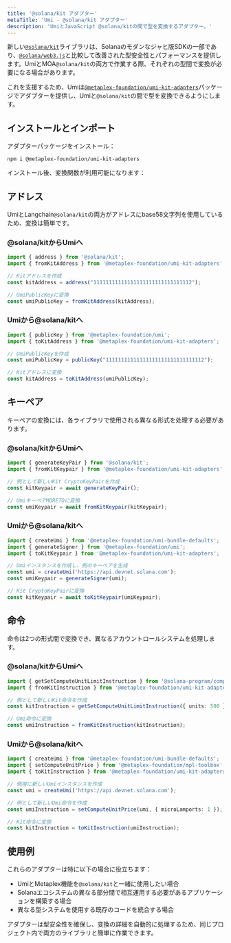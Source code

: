 ```yaml
---
title: '@solana/kit アダプター'
metaTitle: 'Umi - @solana/kit アダプター'
description: 'UmiとJavaScript @solana/kitの間で型を変換するアダプター。'
---
```


新しい[`@solana/kit`](https://github.com/anza-xyz/kit)ライブラリは、Solanaのモダンなジャヒ版SDKの一部であり、[`@solana/web3.js`](https://github.com/solana-foundation/solana-web3.js/)と比較して改善された型安全性とパフォーマンスを提供します。UmiとMOA`@solana/kit`の両方で作業する際、それぞれの型間で変換が必要になる場合があります。

これを支援するため、Umiは[`@metaplex-foundation/umi-kit-adapters`](https://www.npmjs.com/package/@metaplex-foundation/umi-kit-adapters)パッケージでアダプターを提供し、Umiと`@solana/kit`の間で型を変換できるようにします。

## インストールとインポート

アダプターパッケージをインストール：

```
npm i @metaplex-foundation/umi-kit-adapters
```

インストール後、変換関数が利用可能になります：


## アドレス

UmiとLangchain`@solana/kit`の両方がアドレスにbase58文字列を使用しているため、変換は簡単です。

### @solana/kitからUmiへ

```ts
import { address } from '@solana/kit';
import { fromKitAddress } from '@metaplex-foundation/umi-kit-adapters';

// Kitアドレスを作成
const kitAddress = address("11111111111111111111111111111112");

// UmiPublicKeyに変換
const umiPublicKey = fromKitAddress(kitAddress);
```

### Umiから@solana/kitへ

```ts
import { publicKey } from '@metaplex-foundation/umi';
import { toKitAddress } from '@metaplex-foundation/umi-kit-adapters';

// UmiPublicKeyを作成
const umiPublicKey = publicKey("11111111111111111111111111111112");

// Kitアドレスに変換
const kitAddress = toKitAddress(umiPublicKey);
```

## キーペア

キーペアの変換には、各ライブラリで使用される異なる形式を处理する必要があります。

### @solana/kitからUmiへ

```ts
import { generateKeyPair } from '@solana/kit';
import { fromKitKeypair } from '@metaplex-foundation/umi-kit-adapters';

// 例として新しいKit CryptoKeyPairを作成
const kitKeypair = await generateKeyPair();

// UmiキーペアMORETOに変換
const umiKeypair = await fromKitKeypair(kitKeypair);
```

### Umiから@solana/kitへ

```ts
import { createUmi } from '@metaplex-foundation/umi-bundle-defaults';
import { generateSigner } from '@metaplex-foundation/umi';
import { toKitKeypair } from '@metaplex-foundation/umi-kit-adapters';

// Umiインスタンスを作成し、例のキーペアを生成
const umi = createUmi('https://api.devnet.solana.com');
const umiKeypair = generateSigner(umi);

// Kit CryptoKeyPairに変換
const kitKeypair = await toKitKeypair(umiKeypair);
```

## 命令

命令は2つの形式間で変換でき、異なるアカウントロールシステムを処理します。

### @solana/kitからUmiへ

```ts
import { getSetComputeUnitLimitInstruction } from '@solana-program/compute-budget';
import { fromKitInstruction } from '@metaplex-foundation/umi-kit-adapters';

// 例として新しいKit命令を作成
const kitInstruction = getSetComputeUnitLimitInstruction({ units: 500 });

// Umi命令に変換
const umiInstruction = fromKitInstruction(kitInstruction);
```

### Umiから@solana/kitへ

```ts
import { createUmi } from '@metaplex-foundation/umi-bundle-defaults';
import { setComputeUnitPrice } from '@metaplex-foundation/mpl-toolbox';
import { toKitInstruction } from '@metaplex-foundation/umi-kit-adapters';

// 例用に新しいUmiインスタンスを作成
const umi = createUmi('https://api.devnet.solana.com');

// 例として新しいUmi命令を作成
const umiInstruction = setComputeUnitPrice(umi, { microLamports: 1 });

// Kit命令に変換
const kitInstruction = toKitInstruction(umiInstruction);
```

## 使用例

これらのアダプターは特に以下の場合に役立ちます：

- UmiとMetaplex機能を`@solana/kit`と一緒に使用したい場合
- Solanaエコシステムの異なる部分間で相互運用する必要があるアプリケーションを構築する場合
- 異なる型システムを使用する既存のコードを統合する場合

アダプターは型安全性を確保し、变換の詳細を自動的に処理するため、同じプロジェクト内で両方のライブラリと簡単に作業できます。